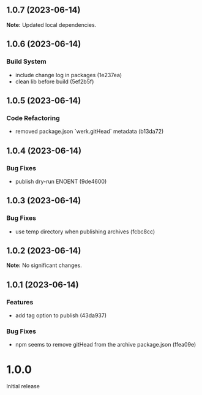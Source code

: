 ## 1.0.7 (2023-06-14)

**Note:** Updated local dependencies.

## 1.0.6 (2023-06-14)

### Build System

- include change log in packages (1e237ea)
- clean lib before build (5ef2b5f)

## 1.0.5 (2023-06-14)

### Code Refactoring

- removed package.json &#96;werk.gitHead&#96; metadata (b13da72)

## 1.0.4 (2023-06-14)

### Bug Fixes

- publish dry-run ENOENT (9de4600)

## 1.0.3 (2023-06-14)

### Bug Fixes

- use temp directory when publishing archives (fcbc8cc)

## 1.0.2 (2023-06-14)

**Note:** No significant changes.

## 1.0.1 (2023-06-14)

### Features

- add tag option to publish (43da937)

### Bug Fixes

- npm seems to remove gitHead from the archive package.json (ffea09e)

# 1.0.0

Initial release
